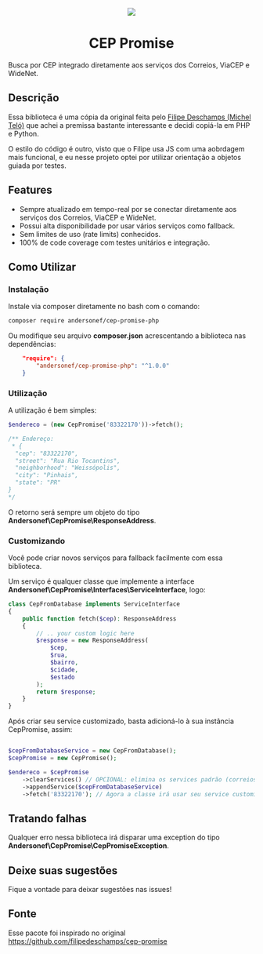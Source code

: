 <p align="center">
  <img src="http://piskel-imgstore-b.appspot.com/img/d580e96e-bd8a-11e6-b157-9949cad4d609.gif">
</p>

<h1 align="center">CEP Promise</h1>
Busca por CEP integrado diretamente aos serviços dos Correios, ViaCEP e WideNet.

## Descrição

Essa biblioteca é uma cópia da original feita pelo <a href="https://github.com/filipedeschamps" target="_blank">Filipe Deschamps (Michel Teló)</a> que achei a premissa bastante interessante e decidi copiá-la em PHP e Python.

O estilo do código é outro, visto que o Filipe usa JS com uma aobrdagem mais funcional, e eu nesse projeto optei por utilizar orientação a objetos guiada por testes.

## Features

 * Sempre atualizado em tempo-real por se conectar diretamente aos serviços dos Correios, ViaCEP e WideNet.
 * Possui alta disponibilidade por usar vários serviços como fallback.
 * Sem limites de uso (rate limits) conhecidos.
 * 100% de code coverage com testes unitários e integração.

## Como Utilizar

### Instalação

Instale via composer diretamente no bash com o comando:

```bash
composer require andersonef/cep-promise-php
```

Ou modifique seu arquivo **composer.json** acrescentando a biblioteca nas dependências:

```json
    "require": {
        "andersonef/cep-promise-php": "^1.0.0"
    }
```

### Utilização

A utilização é bem simples:

```php
$endereco = (new CepPromise('83322170'))->fetch(); 

/** Endereço: 
 * {
  "cep": "83322170",
  "street": "Rua Rio Tocantins",
  "neighborhood": "Weissópolis",
  "city": "Pinhais",
  "state": "PR"
}
*/
```

O retorno será sempre um objeto do tipo **Andersonef\CepPromise\ResponseAddress**.

### Customizando

Você pode criar novos serviços para fallback facilmente com essa biblioteca. 

Um serviço é qualquer classe que implemente a interface **Andersonef\CepPromise\Interfaces\ServiceInterface**, logo:

```php
class CepFromDatabase implements ServiceInterface
{
    public function fetch($cep): ResponseAddress
    {
        // .. your custom logic here
        $response = new ResponseAddress(
            $cep,
            $rua,
            $bairro,
            $cidade,
            $estado
        );
        return $response;
    }
}
```

Após criar seu service customizado, basta adicioná-lo à sua instância CepPromise, assim:

```php

$cepFromDatabaseService = new CepFromDatabase();
$cepPromise = new CepPromise();

$endereco = $cepPromise
    ->clearServices() // OPCIONAL: elimina os services padrão (correios, viacep e widenet)
    ->appendService($cepFromDatabaseService)
    ->fetch('83322170'); // Agora a classe irá usar seu service customizado!
```

## Tratando falhas

Qualquer erro nessa biblioteca irá disparar uma exception do tipo **Andersonef\CepPromise\CepPromiseException**.

## Deixe suas sugestões

Fique a vontade para deixar sugestões nas issues!

## Fonte

Esse pacote foi inspirado no original <a href="https://github.com/filipedeschamps/cep-promise">https://github.com/filipedeschamps/cep-promise</a>